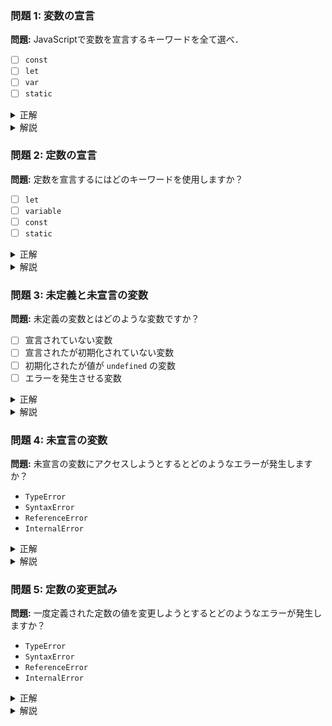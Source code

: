 ### 問題 1: 変数の宣言
**問題:** JavaScriptで変数を宣言するキーワードを全て選べ．

- [ ] `const`
- [ ] `let`
- [ ] `var`
- [ ] `static`

<details>
<summary>正解</summary>
var, let
</details>

<details>
<summary>解説</summary>
`var` キーワードはJavaScriptで変数を宣言するための古い方法です。ES6以降では `let` や `const` キーワードの使用が推奨されていますが、古いスクリプトや一部のコンテキストではまだ `var` が使われることがあります。
</details>


### 問題 2: 定数の宣言
**問題:** 定数を宣言するにはどのキーワードを使用しますか？

- [ ] `let`
- [ ] `variable`
- [ ] `const`
- [ ] `static`

<details>
<summary>正解</summary>
const
</details>

<details>
<summary>解説</summary>
JavaScriptで定数を宣言するには `const` キーワードを使用します。一度 `const` で宣言された定数は再代入ができません。定数は宣言と同時に初期化する必要があります。
</details>

### 問題 3: 未定義と未宣言の変数
**問題:** 未定義の変数とはどのような変数ですか？

- [ ] 宣言されていない変数
- [ ] 宣言されたが初期化されていない変数
- [ ] 初期化されたが値が `undefined` の変数
- [ ] エラーを発生させる変数

<details>
<summary>正解</summary>
宣言されたが初期化されていない変数
</details>

<details>
<summary>解説</summary>
未定義の変数は、宣言はされていますが、値が割り当てられていないため `undefined` を返します。この状態は変数が存在することを示していますが、まだ値が設定されていないことを意味します。
</details>

### 問題 4: 未宣言の変数
**問題:** 未宣言の変数にアクセスしようとするとどのようなエラーが発生しますか？

- `TypeError`
- `SyntaxError`
- `ReferenceError`
- `InternalError`

<details>
<summary>正解</summary>
ReferenceError
</details>

<details>
<summary>解説</summary>
未宣言の変数にアクセスしようとすると、JavaScriptでは `ReferenceError` が発生します。これは、指定された変数がスコープ内で見つからない場合に発生するエラーです。
</details>

### 問題 5: 定数の変更試み
**問題:** 一度定義された定数の値を変更しようとするとどのようなエラーが発生しますか？

- `TypeError`
- `SyntaxError`
- `ReferenceError`
- `InternalError`

<details>
<summary>正解</summary>
TypeError
</details>

<details>
<summary>解説</summary>
JavaScriptで `const` キーワードを使用して定義された定数の値を変更しようとすると、`TypeError` が発生します。定数は再代入が禁止されているため、値の変更を試みるとエラーが発生するのです。
</details>